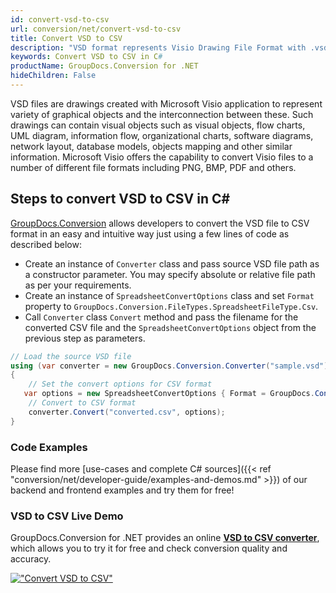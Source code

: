 ```yaml
---
id: convert-vsd-to-csv
url: conversion/net/convert-vsd-to-csv
title: Convert VSD to CSV
description: "VSD format represents Visio Drawing File Format with .vsd extension. Learn how to convert VSD to CSV file programmatically in C# language using GroupDocs.Conversion for .NET library."
keywords: Convert VSD to CSV in C#
productName: GroupDocs.Conversion for .NET
hideChildren: False
---
```


VSD files are drawings created with Microsoft Visio application to represent variety of graphical objects and the interconnection between these. Such drawings can contain visual objects such as visual objects, flow charts, UML diagram, information flow, organizational charts, software diagrams, network layout, database models, objects mapping and other similar information. Microsoft Visio offers the capability to convert Visio files to a number of different file formats including PNG, BMP, PDF and others.

## Steps to convert VSD to CSV in C#

[GroupDocs.Conversion](https://products.groupdocs.com/conversion/net) allows developers to convert the VSD file to CSV format in an easy and intuitive way just using a few lines of code as described below:

* Create an instance of `Converter` class and pass source VSD file path as a constructor parameter. You may specify absolute or relative file path as per your requirements. 
* Create an instance of `SpreadsheetConvertOptions` class and set `Format` property to `GroupDocs.Conversion.FileTypes.SpreadsheetFileType.Csv`.
* Call `Converter` class `Convert` method and pass the filename for the converted CSV file and the `SpreadsheetConvertOptions` object from the previous step as parameters.

```csharp
// Load the source VSD file
using (var converter = new GroupDocs.Conversion.Converter("sample.vsd"))
{
    // Set the convert options for CSV format
   var options = new SpreadsheetConvertOptions { Format = GroupDocs.Conversion.FileTypes.SpreadsheetFileType.Csv };
    // Convert to CSV format
    converter.Convert("converted.csv", options);
}
```

### Code Examples

Please find more [use-cases and complete C# sources]({{< ref "conversion/net/developer-guide/examples-and-demos.md" >}}) of our backend and frontend examples and try them for free!

### VSD to CSV Live Demo

GroupDocs.Conversion for .NET provides an online [**VSD to CSV converter**](https://products.groupdocs.app/conversion/vsd-to-csv), which allows you to try it for free and check conversion quality and accuracy.

[!["Convert VSD to CSV"](conversion/net/images/convert-to-csv/convert-vsd-to-csv.png)](https://products.groupdocs.app/conversion/vsd-to-csv)